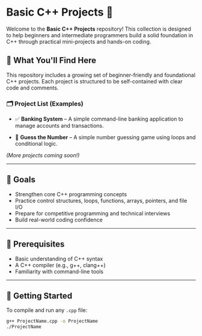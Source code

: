 # Basic C++ Projects 🚀

Welcome to the **Basic C++ Projects** repository! This collection is designed to help beginners and intermediate programmers build a solid foundation in C++ through practical mini-projects and hands-on coding.

## 📌 What You'll Find Here

This repository includes a growing set of beginner-friendly and foundational C++ projects. Each project is structured to be self-contained with clear code and comments.

### 🗂 Project List (Examples)

- ✅ **Banking System** – A simple command-line banking application to manage accounts and transactions.
<!--- 🧮 **Calculator** – Performs basic arithmetic operations using functions and control structures.-->
- 🎲 **Guess the Number** – A simple number guessing game using loops and conditional logic.
<!--- 📚 **Student Record System** – A mini database using structs and file handling.
- 🕹 **Tic Tac Toe Game** – A classic two-player game using arrays and logic.-->

*(More projects coming soon!)*

---

## 🎯 Goals

- Strengthen core C++ programming concepts
- Practice control structures, loops, functions, arrays, pointers, and file I/O
- Prepare for competitive programming and technical interviews
- Build real-world coding confidence

---

## 🧠 Prerequisites

- Basic understanding of C++ syntax
- A C++ compiler (e.g., g++, clang++)
- Familiarity with command-line tools

---

## 🚀 Getting Started

To compile and run any `.cpp` file:

```bash
g++ ProjectName.cpp -o ProjectName
./ProjectName
